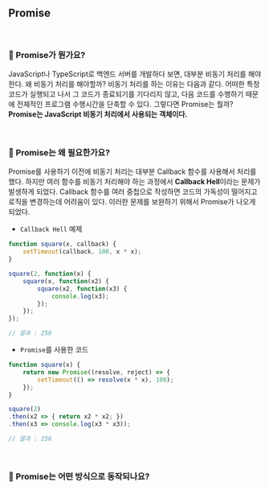 ## Promise

<br>

### :book: Promise가 뭔가요?

JavaScript나 TypeScript로 백엔드 서버를 개발하다 보면, 대부분 비동기 처리를 해야한다. 왜 비동기 처리를 해야할까? 비동기 처리를 하는 이유는 다음과 같다. 어떠한 특정 코드가 실행되고 나서 그 코드가 종료되기를 기다리지 않고, 다음 코드를 수행하기 때문에 전체적인 프로그램 수행시간을 단축할 수 있다. 그렇다면 Promise는 뭘까? **Promise는 JavaScript 비동기 처리에서 사용되는 객체이다.**

<br>

### :book: Promise는 왜 필요한가요?

Promise를 사용하기 이전에 비동기 처리는 대부분 Callback 함수를 사용해서 처리를 했다. 하지만 여러 함수를 비동기 처리해야 하는 과정에서 **Callback Hell**이라는 문제가 발생하게 되었다. Callback 함수를 여러 중첩으로 작성하면 코드의 가독성이 떨어지고 로직을 변경하는데 어려움이 있다. 이러한 문제를 보완하기 위해서 Promise가 나오게 되었다.

* `Callback Hell` 예제

```javascript
function square(x, callback) {
    setTimeout(callback, 100, x * x);
}

square(2, function(x) {
    square(x, function(x2) {
        square(x2, function(x3) {
            console.log(x3);
        });
    });
});

// 결과 : 256
```

* `Promise`를 사용한 코드

```javascript
function square(x) {
    return new Promise((resolve, reject) => { 
        setTimeout(() => resolve(x * x), 100);
    });
}

square(2)
.then(x2 => { return x2 * x2; })
.then(x3 => console.log(x3 * x3));

// 결과 : 256
```

<br>

### :book: Promise는 어떤 방식으로 동작되나요?

